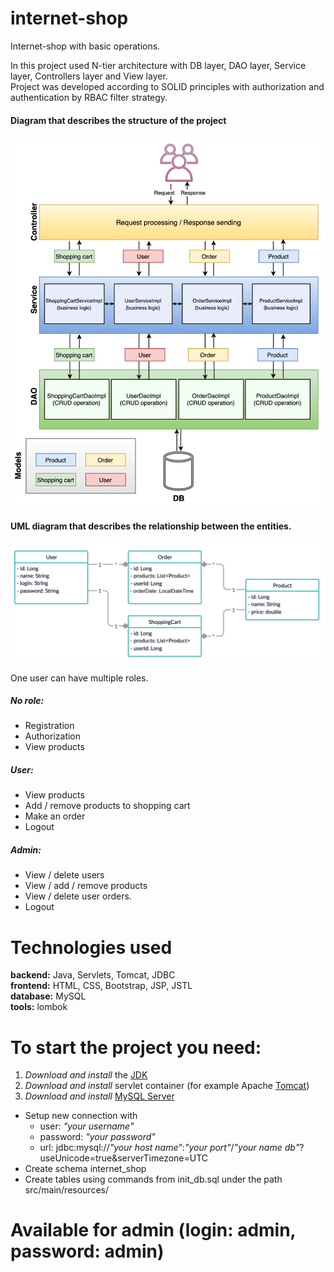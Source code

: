 # internet-shop
Internet-shop with basic operations. 

In this project used N-tier architecture with DB layer, DAO layer, Service layer, Controllers layer and View layer. <br>
Project was developed according to SOLID principles with authorization and authentication by RBAC filter strategy.

#### Diagram that describes the structure of the project
<img src="https://github.com/aleksandr-hrankin/pictures/blob/main/project_internet_shop_structure_diagram.png" alt="project_internet_shop_structure_diagram" width="520"/>

#### UML diagram that describes the relationship between the entities.
<img src="https://github.com/aleksandr-hrankin/pictures/blob/main/project_internet-shop-uml.png" alt="project_internet_shop_uml" width="520"/>

One user can have multiple roles. <br>
##### No role: <br>
  - Registration
  - Authorization
  - View products
##### User: <br>
  - View products
  - Add / remove products to shopping cart
  - Make an order
  - Logout
##### Admin: <br>
  - View / delete users
  - View / add / remove products
  - View / delete user orders.
  - Logout

# Technologies used <br>
**backend:** Java, Servlets, Tomcat, JDBC <br>
**frontend:** HTML, CSS, Bootstrap, JSP, JSTL <br>
**database:** MySQL <br>
**tools:** lombok <br>

# To start the project you need: <br>

1) *Download and install* the [JDK](https://www.oracle.com/java/technologies/javase-downloads.html, "Download JDK") <br>
2) *Download and install* servlet container (for example Apache [Tomcat](https://tomcat.apache.org/download-90.cgi, "Download Tomcat")) <br>
3) *Download and install* [MySQL Server](https://dev.mysql.com/downloads/)<br>
+ Setup new connection with <br>
  + user: *"your username"* <br>
  + password: *"your password"*<br>
  + url: jdbc:mysql://*"your host name"*:*"your port"*/*"your name db"*?useUnicode=true&serverTimezone=UTC <br>
+ Create schema internet_shop <br>
+ Create tables using commands from init_db.sql under the path src/main/resources/ <br>

# Available for admin (login: admin, password: admin)
